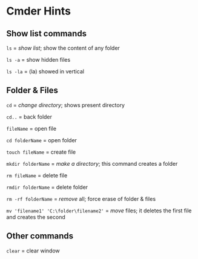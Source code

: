 # Cmder Hints

## Show list commands

`ls` = _show list_; show the content of any folder

`ls -a` = show hidden files

`ls -la` = (la) showed in vertical 

## Folder & Files

`cd` = _change directory_; shows present directory

`cd..` = back folder

`fileName` = open file

`cd folderName` = open folder

`touch fileName` = create file

`mkdir folderName` = _make a directory_; this command creates a folder

`rm fileName` = delete file

`rmdir folderName` = delete folder

`rm -rf folderName` = _remove_ all; force erase of folder & files

`mv 'filename1' 'C:\folder\filename2'` = _move_ files; it deletes the first file and creates the second

## Other commands

`clear` = clear window
